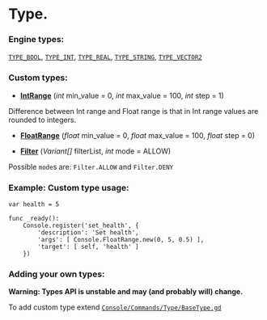 
# Type.


### Engine types:

[`TYPE_BOOL`](https://github.com/QuentinCaffeino/godot-console/blob/dev/src/Type/Bool.gd), [`TYPE_INT`](https://github.com/QuentinCaffeino/godot-console/blob/dev/src/Type/Int.gd), [`TYPE_REAL`](https://github.com/QuentinCaffeino/godot-console/blob/dev/src/Type/Float.gd), [`TYPE_STRING`](https://github.com/QuentinCaffeino/godot-console/blob/dev/src/Type/String.gd), [`TYPE_VECTOR2`](https://github.com/QuentinCaffeino/godot-console/blob/dev/src/Type/Vector2.gd)


### Custom types:

 - [**IntRange**](https://github.com/QuentinCaffeino/godot-console/blob/dev/docs/Type/IntRange.md) (*int* min_value = 0, *int* max_value = 100, *int* step = 1)

Difference between Int range and Float range is that in Int range values are rounded to integers.


- [**FloatRange**](https://github.com/QuentinCaffeino/godot-console/blob/dev/docs/Type/FloatRange.md) (*float* min_value = 0, *float* max_value = 100, *float* step = 0)


- [**Filter**](https://github.com/QuentinCaffeino/godot-console/blob/dev/docs/Type/Filter.md) (*Variant[]* filterList, *int* mode = ALLOW)

Possible `mode`s are: `Filter.ALLOW` and `Filter.DENY`


### Example: Custom type usage:

```gdscript
var health = 5

func _ready():
	Console.register('set_health', {
		'description': 'Set health',
		'args': [ Console.FloatRange.new(0, 5, 0.5) ],
		'target': [ self, 'health' ]
	})
```


### Adding your own types:

__Warning: Types API is unstable and may (and probably will) change.__

To add custom type extend [`Console/Commands/Type/BaseType.gd`](https://github.com/QuentinCaffeino/godot-console/blob/dev/src/Type/BaseType.gd)
